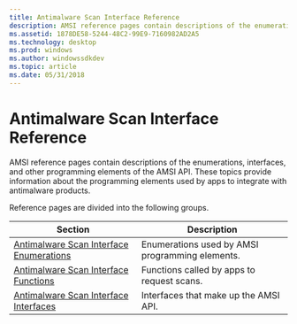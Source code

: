 ```yaml
---
title: Antimalware Scan Interface Reference
description: AMSI reference pages contain descriptions of the enumerations, interfaces, and other programming elements of the AMSI API. These topics provide information about the programming elements used by apps to integrate with antimalware products.
ms.assetid: 1878DE58-5244-48C2-99E9-7160982AD2A5
ms.technology: desktop
ms.prod: windows
ms.author: windowssdkdev
ms.topic: article
ms.date: 05/31/2018
---
```


# Antimalware Scan Interface Reference

AMSI reference pages contain descriptions of the enumerations, interfaces, and other programming elements of the AMSI API. These topics provide information about the programming elements used by apps to integrate with antimalware products.

Reference pages are divided into the following groups.



| Section                                                                                | Description                                                |
|----------------------------------------------------------------------------------------|------------------------------------------------------------|
| [Antimalware Scan Interface Enumerations](antimalware-scan-interface-enumerations.md) | Enumerations used by AMSI programming elements.<br/> |
| [Antimalware Scan Interface Functions](antimalware-scan-interface-functions.md)       | Functions called by apps to request scans.<br/>      |
| [Antimalware Scan Interface Interfaces](antimalware-scan-interface-interfaces.md)     | Interfaces that make up the AMSI API.<br/>           |



 

 

 






